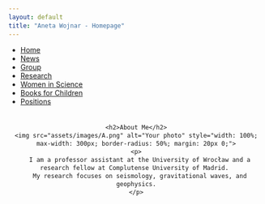 ```yaml
---
layout: default
title: "Aneta Wojnar - Homepage"
---
```


<nav>
  <ul>
    <li><a href="{{ site.baseurl }}/">Home</a></li>
    <li><a href="{{ site.baseurl }}/news/">News</a></li>
    <li><a href="{{ site.baseurl }}/group/">Group</a></li>
    <li><a href="{{ site.baseurl }}/research/">Research</a></li>
    <li><a href="{{ site.baseurl }}/women-in-science/">Women in Science</a></li>
    <li><a href="{{ site.baseurl }}/books-for-children/">Books for Children</a></li>
    <li><a href="{{ site.baseurl }}/positions/">Positions</a></li>
  </ul>
</nav>



<div style="display: flex; justify-content: center; margin-top: 20px;">
  <!-- Left Column: Your photo and brief introduction -->
  <div style="text-align: center; max-width: 600px;">

    <h2>About Me</h2>
    <img src="assets/images/A.png" alt="Your photo" style="width: 100%; max-width: 300px; border-radius: 50%; margin: 20px 0;">
    <p>
      I am a professor assistant at the University of Wrocław and a research fellow at Complutense University of Madrid. 
      My research focuses on seismology, gravitational waves, and geophysics.
    </p>

  </div>
</div>
